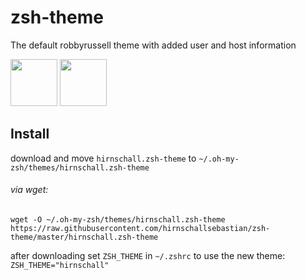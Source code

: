 # zsh-theme
The default robbyrussell theme with added user and host information
              
<img src="https://dl.dropboxusercontent.com/s/ddo5q3lcwqpxyxl/home.png?dl=0" height="75" /> <img src="https://dl.dropboxusercontent.com/s/tzse0eelp6hm2su/github.png?dl=0" height="75" />           
            
## Install

download and move ```hirnschall.zsh-theme``` to ```~/.oh-my-zsh/themes/hirnschall.zsh-theme```

###### via wget:
```
wget -O ~/.oh-my-zsh/themes/hirnschall.zsh-theme https://raw.githubusercontent.com/hirnschallsebastian/zsh-theme/master/hirnschall.zsh-theme 
 ```
 
 after downloading set ```ZSH_THEME``` in ```~/.zshrc``` to use the new theme:           
 ```ZSH_THEME="hirnschall"```

